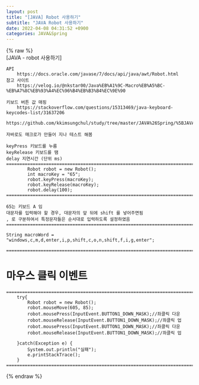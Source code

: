 ```yaml
---  
layout: post  
title: "[JAVA] Robot 사용하기"  
subtitle: "JAVA Robot 사용하기"  
date: 2022-04-08 04:31:52 +0900  
categories: JAVA&Spring  
---  
```

{% raw %}  
[JAVA - robot 사용하기]  
  
	API  
		https://docs.oracle.com/javase/7/docs/api/java/awt/Robot.html  
	참고 사이트  
		https://velog.io/@nkstar00/Java%EB%A1%9C-Macro%EB%A5%BC-%EB%A7%8C%EB%93%A4%EC%96%B4%EB%B3%B4%EC%9E%90  
  
	키보드 버튼 값 매핑  
		https://stackoverflow.com/questions/15313469/java-keyboard-keycodes-list/31637206  
  
	https://github.com/kkimsungchul/study/tree/master/JAVA%26Spring/%5BJAVA%5D%20Robot%20%EC%82%AC%EC%9A%A9%ED%95%98%EA%B8%B0  
  
	자바로도 매크로가 만들어 지나 테스트 해봄  
  
	keyPress 키보드를 누름  
	keyRelease 키보드를 땜  
	delay 지연시간 (단위 ms)  
	==================================================================================================================================================  
			Robot robot = new Robot();  
			int macroKey = "65";  
			robot.keyPress(macroKey);  
			robot.keyRelease(macroKey);  
			robot.delay(100);  
	==================================================================================================================================================  
  
	65는 키보드 A 임  
	대문자를 입력해야 할 경우, 대문자의 앞 뒤에 shift 를 넣어주면됨  
	, 로 구분하여서 특정문자들은 순서대로 입력하도록 설정하였음  
	==================================================================================================================================================  
  
	String macroWord = "windows,c,m,d,enter,i,p,shift,c,o,n,shift,f,i,g,enter";  
  
	==================================================================================================================================================  
  
# 마우스 클릭 이벤트  
  
	======================================================================================================  
        try{  
            Robot robot = new Robot();  
            robot.mouseMove(605, 85);  
            robot.mousePress(InputEvent.BUTTON1_DOWN_MASK);//좌클릭 다운  
            robot.mouseRelease(InputEvent.BUTTON1_DOWN_MASK);//좌클릭 업  
            robot.mousePress(InputEvent.BUTTON1_DOWN_MASK);//좌클릭 다운  
            robot.mouseRelease(InputEvent.BUTTON1_DOWN_MASK);//좌클릭 업  
  
        }catch(Exception e) {  
            System.out.println("실패");  
            e.printStackTrace();  
        }  
	======================================================================================================  
{% endraw %}